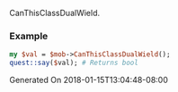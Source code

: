 CanThisClassDualWield.
### Example

```perl
my $val = $mob->CanThisClassDualWield();
quest::say($val); # Returns bool
```


Generated On 2018-01-15T13:04:48-08:00